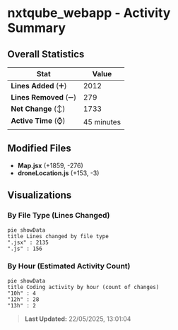 # nxtqube_webapp - Activity Summary 

## Overall Statistics

| Stat                   | Value                                                             |
| ---------------------- | ----------------------------------------------------------------- |
| **Lines Added** (➕)   | 2012                                          |
| **Lines Removed** (➖) | 279                                        |
| **Net Change** (↕)    | 1733                |
| **Active Time** (⌚)   | 45 minutes |


## Modified Files
- **Map.jsx** (+1859, -276)
- **droneLocation.js** (+153, -3)

## Visualizations

### By File Type (Lines Changed)

```mermaid
pie showData
title Lines changed by file type
".jsx" : 2135
".js" : 156
```

### By Hour (Estimated Activity Count)

```mermaid
pie showData
title Coding activity by hour (count of changes)
"10h" : 4
"12h" : 28
"13h" : 2
```


> **Last Updated:** 22/05/2025, 13:01:04